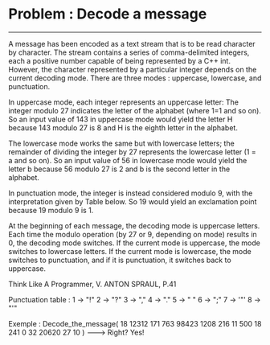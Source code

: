# Problem : Decode a message 
---

A message has been encoded as a text stream that is to be read character by character. The stream contains a series of comma-delimited integers, each a positive number capable of being represented by a C++ int. However, the character represented by a particular integer depends on the current decoding mode. There are three modes : uppercase, lowercase, and punctuation.

In uppercase mode, each integer represents an uppercase letter: The integer modulo 27 indicates the letter of the alphabet (where 1=1 and so on). So an input value of 143 in uppercase mode would yield the letter H because 143 modulo 27 is 8 and H is the eighth letter in the alphabet.

The lowercase mode works the same but with lowercase letters; the remainder of dividing the integer by 27 represents the lowercase letter (1 = a and so on). So an input value of 56 in lowercase mode would yield the letter b because 56 modulo 27 is 2 and b is the second letter in the alphabet.

In punctuation mode, the integer is instead considered modulo 9, with the interpretation given by Table below. So 19 would yield an exclamation point because 19 modulo 9 is 1.

At the beginning of each message, the decoding mode is uppercase letters. Each time the modulo operation (by 27 or 9, depending on mode) results in 0, the decoding mode switches. If the current mode is uppercase, the mode switches to lowercase letters. If the current mode is lowercase, the mode switches to punctuation, and if it is punctuation, it switches back to uppercase.

Think Like A Programmer, V. ANTON SPRAUL, P.41

Punctuation table :
1 -> "!" 
2 -> "?"
3 -> ","
4 -> "."
5 -> " "
6 -> ";"
7 -> '"'
8 -> "'"

Exemple : 
Decode_the_message(
18
12312
171
763
98423
1208
216
11
500
18
241
0
32
20620
27
10 )
---> Right? Yes! 

